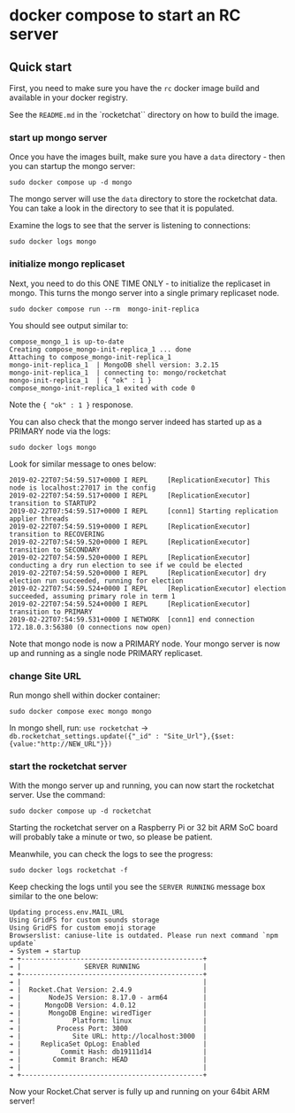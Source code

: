 # docker compose to start an RC server

## Quick start

First, you need to make sure you have the `rc`  docker image build and available in your docker registry.

See the `README.md` in  the `rocketchat`` directory on how to build the image.

### start up mongo server

Once you have the images built, make sure you have a `data` directory - then you can startup the mongo server:

```
sudo docker compose up -d mongo
```

The mongo server will use the `data` directory to store the rocketchat data.   You can take a look in the directory to see that it is populated.

Examine the logs to see that the server is listening to connections:

```
sudo docker logs mongo
```

### initialize mongo replicaset

Next, you need to do this ONE TIME ONLY - to initialize the replicaset in mongo.  This turns the mongo server into a single primary  replicaset node.

```
sudo docker compose run --rm  mongo-init-replica
```

You should see output similar to:

```
compose_mongo_1 is up-to-date
Creating compose_mongo-init-replica_1 ... done
Attaching to compose_mongo-init-replica_1
mongo-init-replica_1  | MongoDB shell version: 3.2.15
mongo-init-replica_1  | connecting to: mongo/rocketchat
mongo-init-replica_1  | { "ok" : 1 }
compose_mongo-init-replica_1 exited with code 0
```
Note the `{ "ok" : 1 }` responose.

You can also check that the mongo server indeed has started up as a PRIMARY node via the logs:

```
sudo docker logs mongo
```

Look for similar message to ones below:

```
2019-02-22T07:54:59.517+0000 I REPL     [ReplicationExecutor] This node is localhost:27017 in the config
2019-02-22T07:54:59.517+0000 I REPL     [ReplicationExecutor] transition to STARTUP2
2019-02-22T07:54:59.517+0000 I REPL     [conn1] Starting replication applier threads
2019-02-22T07:54:59.519+0000 I REPL     [ReplicationExecutor] transition to RECOVERING
2019-02-22T07:54:59.520+0000 I REPL     [ReplicationExecutor] transition to SECONDARY
2019-02-22T07:54:59.520+0000 I REPL     [ReplicationExecutor] conducting a dry run election to see if we could be elected
2019-02-22T07:54:59.520+0000 I REPL     [ReplicationExecutor] dry election run succeeded, running for election
2019-02-22T07:54:59.524+0000 I REPL     [ReplicationExecutor] election succeeded, assuming primary role in term 1
2019-02-22T07:54:59.524+0000 I REPL     [ReplicationExecutor] transition to PRIMARY
2019-02-22T07:54:59.531+0000 I NETWORK  [conn1] end connection 172.18.0.3:56380 (0 connections now open)
```
Note that mongo node is now a PRIMARY node. Your mongo server is now up and running as a single node PRIMARY replicaset.

### change Site URL

Run mongo shell within docker container:

`sudo docker compose exec mongo mongo`

In mongo shell, run: `use rocketchat` -> `db.rocketchat_settings.update({"_id" : "Site_Url"},{$set:{value:"http://NEW_URL"}})`

### start the rocketchat server

With the mongo server up and running, you can now start the rocketchat server.  Use the command:

```
sudo docker compose up -d rocketchat
```

Starting the rocketchat server on a Raspberry Pi or 32 bit ARM SoC board will probably take a minute or two, so please be patient.

Meanwhile, you can check the logs to see the progress:

```
sudo docker logs rocketchat -f
```

Keep checking the logs until you see the `SERVER RUNNING` message box similar to the one below:


```
Updating process.env.MAIL_URL
Using GridFS for custom sounds storage
Using GridFS for custom emoji storage
Browserslist: caniuse-lite is outdated. Please run next command `npm update`
➔ System ➔ startup
➔ +----------------------------------------------+
➔ |                SERVER RUNNING                |
➔ +----------------------------------------------+
➔ |                                              |
➔ |  Rocket.Chat Version: 2.4.9                  |
➔ |       NodeJS Version: 8.17.0 - arm64         |
➔ |      MongoDB Version: 4.0.12                 |
➔ |       MongoDB Engine: wiredTiger             |
➔ |             Platform: linux                  |
➔ |         Process Port: 3000                   |
➔ |             Site URL: http://localhost:3000  |
➔ |     ReplicaSet OpLog: Enabled                |
➔ |          Commit Hash: db19111d14             |
➔ |        Commit Branch: HEAD                   |
➔ |                                              |
➔ +----------------------------------------------+
```

Now your Rocket.Chat server is fully up and running on your 64bit ARM server!

